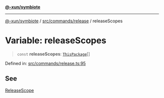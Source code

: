 [**@-xun/symbiote**](../../../../README.md)

***

[@-xun/symbiote](../../../../README.md) / [src/commands/release](../README.md) / releaseScopes

# Variable: releaseScopes

> `const` **releaseScopes**: [`ThisPackage`](../../../configure/enumerations/ThisPackageGlobalScope.md#thispackage)[]

Defined in: [src/commands/release.ts:95](https://github.com/Xunnamius/symbiote/blob/c3f7fbdb0b36164c8890b842485989d2e0a3c698/src/commands/release.ts#L95)

## See

[ReleaseScope](../../../configure/enumerations/ThisPackageGlobalScope.md)
